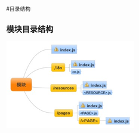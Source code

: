 #目录结构
## 模块目录结构
<img src="https://github.com/IvoryRaptor/Dashboard/blob/master/resource/path.jpeg" alt="system" title="system" width="343" height="234" />
